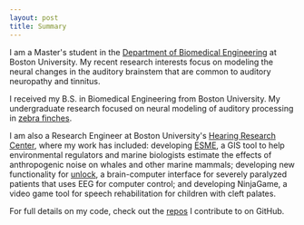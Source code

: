 ```yaml
---
layout: post
title: Summary
---
```


I am a Master's student in the [Department of Biomedical Engineering](http://bme.bu.edu) at Boston University.  My recent research interests focus on modeling the neural changes in the auditory brainstem that are common to auditory neuropathy and tinnitus.

I received my B.S. in Biomedical Engineering from Boston University.  My undergraduate research focused on neural modeling of auditory processing  in [zebra finches](https://github.com/gvoysey/gabor-strf/tree/master/doc).

I am also a Research Engineer at Boston University's [Hearing Research Center](http://bu.edu/hrc), where my work has included: developing  [ESME](https://esme.bu.edu), a GIS tool to help environmental regulators and marine biologists estimate the effects of anthropogenic noise on whales and other marine mammals; developing new functionality for  [unlock](http://unlockproject.org), a brain-computer interface for severely paralyzed patients that uses EEG for computer control; and developing NinjaGame, a video game tool for speech rehabilitation for children with cleft palates.

For full details on my code, check out the [repos](https://github.com/gvoysey) I contribute to on GitHub.
